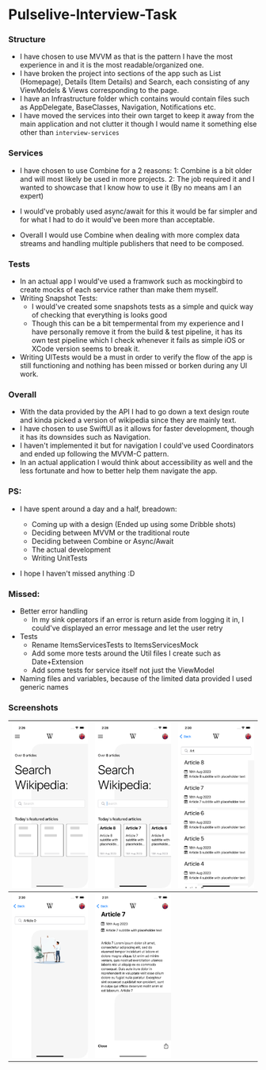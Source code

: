 # Pulselive-Interview-Task

### Structure
- I have chosen to use MVVM as that is the pattern I have the most experience in and it is the most readable/organized one.
- I have broken the project into sections of the app such as List (Homepage), Details (Item Details) and Search, each consisting of any ViewModels & Views corresponding to the page.
- I have an Infrastructure folder which contains would contain files such as AppDelegate, BaseClasses, Navigation, Notifications etc.
- I have moved the services into their own target to keep it away from the main application and not clutter it though I would name it something else other than `interview-services`

### Services
- I have chosen to use Combine for a 2 reasons:
    1: Combine is a bit older and will most likely be used in more projects.
    2: The job required it and I wanted to showcase that I know how to use it (By no means am I an expert)
    
- I would've probably used async/await for this it would be far simpler and for what I had to do it would've been more than acceptable.
- Overall I would use Combine when dealing with more complex data streams and handling multiple publishers that need to be composed.

### Tests
- In an actual app I would've used a framwork such as mockingbird to create mocks of each service rather than make them myself.
- Writing Snapshot Tests:
    - I would've created some snapshots tests as a simple and quick way of checking that everything is looks good
    - Though this can be a bit tempermental from my experience and I have personally remove it from the build & test pipeline, it has its own test pipeline which I check whenever it fails as simple iOS or XCode version seems to break it.
- Writing UITests would be a must in order to verify the flow of the app is still functioning and nothing has been missed or borken during any UI work.

### Overall
- With the data provided by the API I had to go down a text design route and kinda picked a version of wikipedia since they are mainly text.
- I have chosen to use SwiftUI as it allows for faster development, though it has its downsides such as Navigation.
- I haven't implemented it but for navigation I could've used Coordinators and ended up following the MVVM-C pattern.
- In an actual application I would think about accessibility as well and the less fortunate and how to better help them navigate the app.


### PS:
- I have spent around a day and a half, breadown: 
    - Coming up with a design (Ended up using some Dribble shots)
    - Deciding between MVVM or the traditional route
    - Deciding between Combine or Async/Await
    - The actual development
    - Writing UnitTests
    
- I hope I haven't missed anything :D

### Missed:
- Better error handling
    - In my sink operators if an error is return aside from logging it in, I could've displayed an error message and let the user retry
- Tests
    - Rename ItemsServicesTests to ItemsServicesMock
    - Add some more tests around the Util files I create such as Date+Extension
    - Add some tests for service itself not just the ViewModel
- Naming files and variables, because of the limited data provided I used generic names

    
### Screenshots

| ![](Informations/1.png)  | ![](Informations/2.png)  | ![](Informations/3.png)  |
| ------------------------ | ------------------------ | ------------------------ |
| ![](Informations/4.png)  | ![](Informations/5.png)  |                          |
